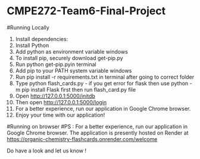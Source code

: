 # CMPE272-Team6-Final-Project

#Running Locally

1. Install dependencies:
2. Install Python
3. Add python as environment variable windows
4. To install pip, securely download get-pip.py
5. Run python get-pip.pyin terminal
6. Add pip to your PATH system variable windows
7. Run pip install -r requirements.txt in terminal after going to correct folder
8. Type python flash_cards.py - if you get error for flask then use python -m pip install Flask first then run flash_card.py file
9. Open http://127.0.0.1:5000/initdb
10. Then open http://127.0.0.1:5000/login
11. For a better experience, run our application in Google Chrome browser.
12. Enjoy your time with our application!

#Running on browser
#PS : For a better experience, run our application in Google Chrome browser.
The application is presently hosted on Render at https://organic-chemistry-flashcards.onrender.com/welcome

Do have a look and let us know !

